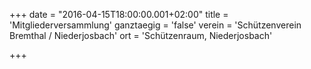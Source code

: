 +++
date = "2016-04-15T18:00:00.001+02:00"
title = 'Mitgliederversammlung'
ganztaegig = 'false'
verein = 'Schützenverein Bremthal / Niederjosbach'
ort = 'Schützenraum, Niederjosbach'

+++

      
